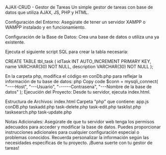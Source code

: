 AJAX-CRUD - Gestor de Tareas
Un simple gestor de tareas con base de datos que utiliza AJAX, JS, PHP y HTML.

Configuración del Entorno:
Asegúrate de tener un servidor XAMPP o WAMPP instalado y en funcionamiento.

Configuración de la Base de Datos:
Crea una base de datos o utiliza una ya existente.

Ejecuta el siguiente script SQL para crear la tabla necesaria:

CREATE TABLE tbl_task (
    idTask INT AUTO_INCREMENT PRIMARY KEY,
    name VARCHAR(30) NOT NULL,
    description VARCHAR(30) NOT NULL
);

En la carpeta php, modifica el código en conDb.php para reflejar la información de tu base de datos:
php
Copy code
$conn = mysqli_connect(
    "----Host",
    "---Usuario",
    "------Contrasena",
    "---Nombre de la base de datos"
);
Ejecución del Proyecto:
Desde tu servidor, ejecuta index.html.

Estructura de Archivos:
index.html
Carpeta "php" que contiene:
app.js
conDB.php
taskadd.php
task-delete.php
task-edit.php
tasklist.php
tasksearch.php
task-update.php

Notas Adicionales:
Asegúrate de que tu servidor web tenga los permisos adecuados para acceder y modificar la base de datos.
Puedes proporcionar instrucciones adicionales para cualquier configuración especial o problemas conocidos.
Recuerda personalizar la información según las necesidades específicas de tu proyecto. ¡Buena suerte con tu gestor de tareas!

